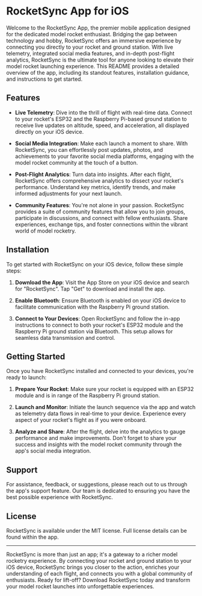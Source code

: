 # RocketSync App for iOS

Welcome to the RocketSync App, the premier mobile application designed for the dedicated model rocket enthusiast. Bridging the gap between technology and hobby, RocketSync offers an immersive experience by connecting you directly to your rocket and ground station. With live telemetry, integrated social media features, and in-depth post-flight analytics, RocketSync is the ultimate tool for anyone looking to elevate their model rocket launching experience. This README provides a detailed overview of the app, including its standout features, installation guidance, and instructions to get started.

## Features

- **Live Telemetry**: Dive into the thrill of flight with real-time data. Connect to your rocket's ESP32 and the Raspberry Pi-based ground station to receive live updates on altitude, speed, and acceleration, all displayed directly on your iOS device.

- **Social Media Integration**: Make each launch a moment to share. With RocketSync, you can effortlessly post updates, photos, and achievements to your favorite social media platforms, engaging with the model rocket community at the touch of a button.

- **Post-Flight Analytics**: Turn data into insights. After each flight, RocketSync offers comprehensive analytics to dissect your rocket's performance. Understand key metrics, identify trends, and make informed adjustments for your next launch.

- **Community Features**: You're not alone in your passion. RocketSync provides a suite of community features that allow you to join groups, participate in discussions, and connect with fellow enthusiasts. Share experiences, exchange tips, and foster connections within the vibrant world of model rocketry.

## Installation

To get started with RocketSync on your iOS device, follow these simple steps:

1. **Download the App**: Visit the App Store on your iOS device and search for "RocketSync". Tap "Get" to download and install the app.

2. **Enable Bluetooth**: Ensure Bluetooth is enabled on your iOS device to facilitate communication with the Raspberry Pi ground station.

3. **Connect to Your Devices**: Open RocketSync and follow the in-app instructions to connect to both your rocket's ESP32 module and the Raspberry Pi ground station via Bluetooth. This setup allows for seamless data transmission and control.

## Getting Started

Once you have RocketSync installed and connected to your devices, you're ready to launch:

1. **Prepare Your Rocket**: Make sure your rocket is equipped with an ESP32 module and is in range of the Raspberry Pi ground station.

2. **Launch and Monitor**: Initiate the launch sequence via the app and watch as telemetry data flows in real-time to your device. Experience every aspect of your rocket's flight as if you were onboard.

3. **Analyze and Share**: After the flight, delve into the analytics to gauge performance and make improvements. Don't forget to share your success and insights with the model rocket community through the app's social media integration.

## Support

For assistance, feedback, or suggestions, please reach out to us through the app's support feature. Our team is dedicated to ensuring you have the best possible experience with RocketSync.

## License

RocketSync is available under the MIT license. Full license details can be found within the app.

---

RocketSync is more than just an app; it's a gateway to a richer model rocketry experience. By connecting your rocket and ground station to your iOS device, RocketSync brings you closer to the action, enriches your understanding of each flight, and connects you with a global community of enthusiasts. Ready for lift-off? Download RocketSync today and transform your model rocket launches into unforgettable experiences.


